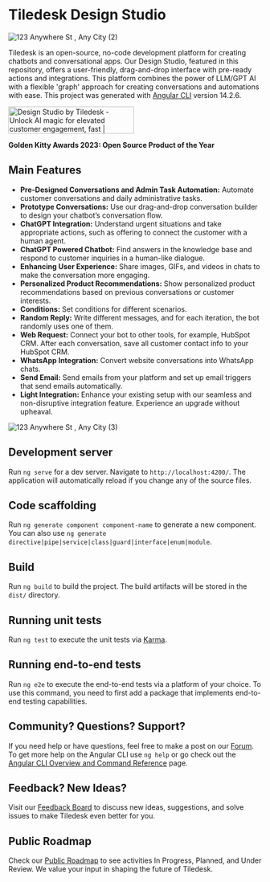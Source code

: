 # Tiledesk Design Studio
![123 Anywhere St , Any City (2)](https://github.com/Tiledesk/design-studio/assets/113347904/ddabd95e-02e4-49d2-b029-4bba9fdefeb7)


Tiledesk is an open-source, no-code development platform for creating chatbots and conversational apps. Our Design Studio, featured in this repository, offers a user-friendly, drag-and-drop interface with pre-ready actions and integrations. This platform combines the power of LLM/GPT AI with a flexible 'graph' approach for creating conversations and automations with ease.
This project was generated with [Angular CLI](https://github.com/angular/angular-cli) version 14.2.6.

<a href="https://www.producthunt.com/posts/design-studio-by-tiledesk?utm_source=badge-golden-kitty-badge&utm_medium=badge&utm_souce=badge-design&#0045;studio&#0045;by&#0045;tiledesk" target="_blank"><img src="https://api.producthunt.com/widgets/embed-image/v1/golden-kitty-badge.svg?post_id=418558&theme=light" alt="Design&#0032;Studio&#0032;by&#0032;Tiledesk - Unlock&#0032;AI&#0032;magic&#0032;for&#0032;elevated&#0032;customer&#0032;engagement&#0044;&#0032;fast | Product Hunt" style="width: 250px; height: 54px;" width="250" height="54" /></a>

**Golden Kitty Awards 2023: Open Source Product of the Year**

## Main Features

- **Pre-Designed Conversations and Admin Task Automation:** Automate customer conversations and daily administrative tasks.
- **Prototype Conversations:** Use our drag-and-drop conversation builder to design your chatbot’s conversation flow.
- **ChatGPT Integration:** Understand urgent situations and take appropriate actions, such as offering to connect the customer with a human agent.
- **ChatGPT Powered Chatbot:** Find answers in the knowledge base and respond to customer inquiries in a human-like dialogue.
- **Enhancing User Experience:** Share images, GIFs, and videos in chats to make the conversation more engaging.
- **Personalized Product Recommendations:** Show personalized product recommendations based on previous conversations or customer interests.
- **Conditions:** Set conditions for different scenarios.
- **Random Reply:** Write different messages, and for each iteration, the bot randomly uses one of them.
- **Web Request:** Connect your bot to other tools, for example, HubSpot CRM. After each conversation, save all customer contact info to your HubSpot CRM.
- **WhatsApp Integration:** Convert website conversations into WhatsApp chats.
- **Send Email:** Send emails from your platform and set up email triggers that send emails automatically.
- **Light Integration:** Enhance your existing setup with our seamless and non-disruptive integration feature. Experience an upgrade without upheaval.
  
![123 Anywhere St , Any City (3)](https://github.com/Tiledesk/design-studio/assets/113347904/bb52e4ff-6d58-4097-a8fd-e65b16255fe6)

## Development server

Run `ng serve` for a dev server. Navigate to `http://localhost:4200/`. The application will automatically reload if you change any of the source files.

## Code scaffolding

Run `ng generate component component-name` to generate a new component. You can also use `ng generate directive|pipe|service|class|guard|interface|enum|module`.

## Build

Run `ng build` to build the project. The build artifacts will be stored in the `dist/` directory.

## Running unit tests

Run `ng test` to execute the unit tests via [Karma](https://karma-runner.github.io).

## Running end-to-end tests

Run `ng e2e` to execute the end-to-end tests via a platform of your choice. To use this command, you need to first add a package that implements end-to-end testing capabilities.

## Community? Questions? Support?

If you need help or have questions, feel free to make a post on our [Forum](https://tiledesk.discourse.group/).
To get more help on the Angular CLI use `ng help` or go check out the [Angular CLI Overview and Command Reference](https://angular.io/cli) page.

## Feedback? New Ideas?

Visit our [Feedback Board](https://tiledesk.sleekplan.app/) to discuss new ideas, suggestions, and solve issues to make Tiledesk even better for you.

## Public Roadmap

Check our [Public Roadmap](https://tiledesk.sleekplan.app/roadmap) to see activities In Progress, Planned, and Under Review. We value your input in shaping the future of Tiledesk.
